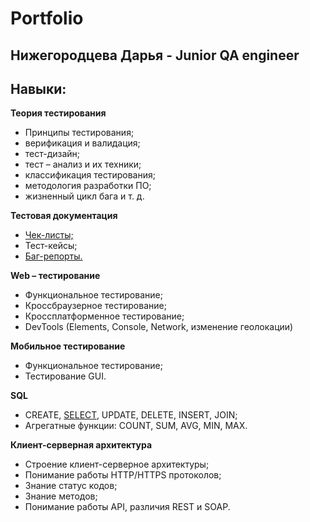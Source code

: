 # Portfolio
## Нижегородцева Дарья - Junior QA engineer
## **Навыки:**
**Теория тестирования**

* Принципы тестирования; 
* верификация и валидация;
* тест-дизайн;
* тест – анализ и их техники; 
* классификация тестирования; 
* методология разработки ПО;
*  жизненный цикл бага и т. д.

**Тестовая документация**

* [Чек-листы;](https://goo-gl.me/WwmN5)
* Тест-кейсы; 
* [Баг-репорты.](https://goo-gl.me/EvyMS)

**Web – тестирование**

* Функциональное тестирование;
* Кроссбраузерное тестирование;
* Кроссплатформенное тестирование;
* DevTools (Elements, Console, Network, изменение геолокации)

**Мобильное тестирование**

* Функциональное тестирование;
* Тестирование GUI.

**SQL**

* CREATE, [SELECT](https://goo-gl.me/IJxEw), UPDATE, DELETE, INSERT, JOIN;
* Агрегатные функции: COUNT, SUM, AVG, MIN, MAX.

**Клиент-серверная архитектура**

* Строение клиент-серверное архитектуры;
* Понимание работы HTTP/HTTPS протоколов;
* Знание статус кодов;
* Знание методов;
* Понимание работы API, различия REST и SOAP.
